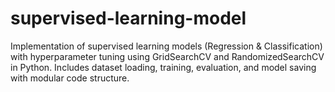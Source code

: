 # supervised-learning-model
Implementation of supervised learning models (Regression &amp; Classification) with hyperparameter tuning using GridSearchCV and RandomizedSearchCV in Python. Includes dataset loading, training, evaluation, and model saving with modular code structure.
